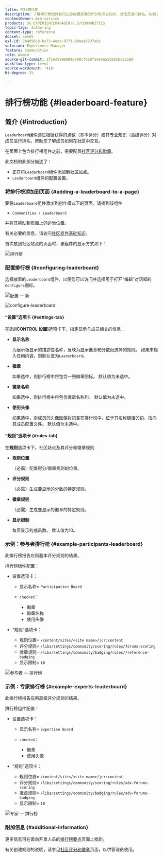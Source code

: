 ```yaml
---
title: 排行榜功能
description: 了解排行榜组件如何让您根据获得的积分和专业知识，对成员进行排名，从而了解成员在社区内的互动情况。
contentOwner: msm-service
products: SG_EXPERIENCEMANAGER/6.5/COMMUNITIES
topic-tags: authoring
content-type: reference
docset: aem65
exl-id: 8b4d56d9-ba73-4eda-9773-3daaa9237abe
solution: Experience Manager
feature: Communities
role: Admin
source-git-commit: 1f56c99980846400cfde8fa4e9a55e885bc2258d
workflow-type: tm+mt
source-wordcount: '418'
ht-degree: 2%

---
```


# 排行榜功能 {#leaderboard-feature}

## 简介 {#introduction}

`Leaderboard`组件通过根据获得的点数（基本评分）或其专业知识（高级评分）对成员进行排名，帮助您了解成员如何在社区中交互。

在页面上包含排行榜组件之前，需要配置[社区评分和徽章](/help/communities/implementing-scoring.md)。

此文档的此部分描述了：

* 正在将`Leaderboard`组件添加到[社区站点](/help/communities/overview.md#community-sites)。
* `Leaderboard`组件的配置设置。

### 将排行榜添加到页面 {#adding-a-leaderboard-to-a-page}

要将`Leaderboard`组件添加到创作模式下的页面，请找到该组件

* `Communities / Leaderboard`

并将其拖动到页面上的适当位置。

有关必要的信息，请访问[社区组件基础知识](/help/communities/basics.md)。

首次放到社区站点的页面时，该组件的显示方式如下：

![排行榜](assets/leaderboard.png)

### 配置排行榜 {#configuring-leaderboard}

选择放置的`Leaderboard`组件，以便您可以访问并选择用于打开“编辑”对话框的`Configure`图标。

![配置 — 新](assets/configure-new.png)

![configure-leaderboard](assets/configure-leaderboard.png)

#### “设置”选项卡 {#settings-tab}

在&#x200B;**[!UICONTROL 设置]**&#x200B;选项卡下，指定显示与成员相关的信息：

* **显示名称**

  为展示板显示的描述性名称，反映为显示徽章和分数而选择的规则。
如果未输入任何内容，则默认值为`Leaderboard`。

* **徽章**

  如果选中，则排行榜中将包含一列徽章图标。
默认值为未选中。

* **徽章名称**

  如果选中，则排行榜中将包含徽章名称列。
默认值为未选中。

* **使用头像**

  如果选中，则成员的头像图像将包含在排行榜中，位于其名称链接旁边，指向其成员配置文件。
默认值为未选中。

#### “规则”选项卡 {#rules-tab}

在&#x200B;**规则**&#x200B;选项卡下，社区站点及其评分和徽章规则

* **规则位置**

  （必需）配置得分/徽章规则的位置。

* **评分规则**

  （必需）生成要显示的分数的特定规则。

* **徽章规则**

  （必需）生成要显示的徽章的特定规则。

* **显示限制**

  每页显示的成员数。 默认值为10。

### 示例：参与者排行榜 {#example-participants-leaderboard}

此排行榜报告应用基本评分规则的结果。

排行榜组件配置：

* 设置选项卡：

   * 显示名称= `Participation Board`
   * `checked`：

      * 徽章
      * 徽章名称
      * 使用头像

* “规则”选项卡：

   * 规则位置= `/content/sites/<site name>/jcr:content`
   * 评分规则= `/libs/settings/community/scoring/rules/forums-scoring`
   * 徽章规则= `/libs/settings/community/badging/rules//reference-badging`
   * 显示限制= `10`

![参与者 — 排行榜](assets/participants-leaderboard.png)

### 示例：专家排行榜 {#example-experts-leaderboard}

此排行榜报告应用高级评分规则的结果。

排行榜组件配置：

* 设置选项卡：

   * 显示名称= `Expertise Board`
   * `checked`：

      * 徽章
      * 使用头像

* “规则”选项卡：

   * 规则位置= `/content/sites/<site name>/jcr:content`
   * 评分规则= `/libs/settings/community/scoring/rules/adv-forums-scoring`
   * 徽章规则= `/libs/settings/community/badging/rules/adv-forums-badging`
   * 显示限制= `10`

![专家 — 排行榜](assets/experts-leaderboard.png)

### 附加信息 {#additional-information}

更多信息可在面向开发人员的[排行榜要点](/help/communities/leaderboard.md)页面上找到。

有关创建规则的说明，请参见[社区评分和徽章](/help/communities/implementing-scoring.md)页面，以供管理员使用。
